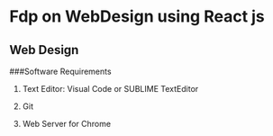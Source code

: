 # Fdp on WebDesign using React js
## Web Design


###Software Requirements
   1. Text Editor: Visual Code or SUBLIME TextEditor
   
   2. Git
   
   3. Web Server for Chrome
